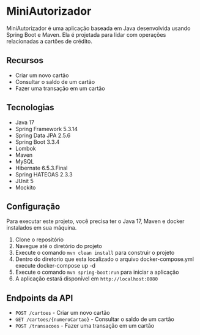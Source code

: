 # MiniAutorizador

MiniAutorizador é uma aplicação baseada em Java desenvolvida usando Spring Boot e Maven. 
Ela é projetada para lidar com operações relacionadas a cartões de crédito.

## Recursos

- Criar um novo cartão
- Consultar o saldo de um cartão
- Fazer uma transação em um cartão

## Tecnologias

- Java 17
- Spring Framework 5.3.14
- Spring Data JPA 2.5.6
- Spring Boot 3.3.4
- Lombok
- Maven
- MySQL
- Hibernate 6.5.3.Final
- Spring HATEOAS 2.3.3
- JUnit 5
- Mockito

## Configuração

Para executar este projeto, você precisa ter o Java 17, Maven e docker instalados em sua máquina.

1. Clone o repositório
2. Navegue até o diretório do projeto
3. Execute o comando `mvn clean install` para construir o projeto
4. Dentro do diretorio que esta localizado o arquivo docker-compose.yml execute docker-compose up -d
5. Execute o comando `mvn spring-boot:run` para iniciar a aplicação
6. A aplicação estará disponível em `http://localhost:8080`

## Endpoints da API

- `POST /cartoes` - Criar um novo cartão
- `GET /cartoes/{numeroCartao}` - Consultar o saldo de um cartão
- `POST /transacoes` - Fazer uma transação em um cartão


